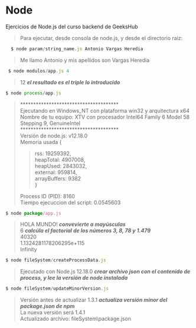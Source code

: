 # Node
Ejercicios de Node.js del curso backend de GeeksHub

> Para ejecutar, desde consola de node.js, y desde el directorio raiz:

```javascript
  $ node param/string_name.js Antonio Vargas Heredia
```
>  Me llamo Antonio y mis apellidos son Vargas Heredia

```javascript
 $ node modulos/app.js 4
```
>  12 **_el resultado es el triple lo introducido_**


```javascript
$ node process/app.js
```
>  **************************************<br />
>  Ejecutando en Windows_NT con plataforma win32 y arquitectura x64<br />
>  Nombre de tu equipo: XTV con procesador Intel64 Family 6 Model 58 Stepping 9, GenuineIntel<br />
>  **************************************<br />
>  Versión de node.js: v12.18.0<br />
>  Memoria usada {<br />
> >   rss: 19259392,<br />
> >   heapTotal: 4907008,<br />
> >   heapUsed: 2843032,<br />
> >   external: 959814,<br />
> >   arrayBuffers: 9382<br />
>  }<br />
>
>  Process ID (PID): 8160<br />
>  Tiempo ejecuccion del script:  0.0545603<br />


```javascript
$ node package/app.js
```
>  HOLA MUNDO! **_convevierte a mayúsculas_**<br />
>  6           **_calcúla el factorial de los números 3, 8, 78 y 1.479_**<br />
>  40320<br />
>  1.1324281178206295e+115<br />
>  Infinity


```javascript
$ node fileSystem/createProcessData.js
```
>  Ejecutado con Node.js 12.18.0   **_crear archivo json con el contenido de process, y lee la versión de node instalada_**


```javascript
$ node fileSystem/updateMinorVersion.js
```
>  Versión antes de actualizar 1.3.1   **_actualiza versión minor del package.json de npm_**<br />
>  La nueva versión será 1.4.1<br />
>  Actualizado archivo: fileSystem\package.json
